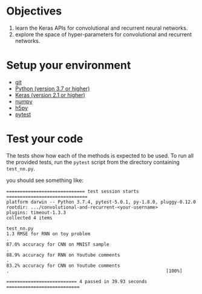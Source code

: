 # Objectives

1. learn the Keras APIs for convolutional and recurrent neural networks.
2. explore the space of hyper-parameters for convolutional and recurrent
   networks.

# Setup your environment


* [git](https://git-scm.com/downloads)
* [Python (version 3.7 or higher)](https://www.python.org/downloads/)
* [Keras (version 2.1 or higher)](https://keras.io/)
* [numpy](http://www.numpy.org/)
* [h5py](https://www.h5py.org/)
* [pytest](https://docs.pytest.org/)


# Test your code

The tests show how each of the methods is expected to be used.
To run all the provided tests, run the ``pytest`` script from the directory
containing ``test_nn.py``.

you should see something like:
```
============================= test session starts ==============================
platform darwin -- Python 3.7.4, pytest-5.0.1, py-1.8.0, pluggy-0.12.0
rootdir: .../convolutional-and-recurrent-<your-username>
plugins: timeout-1.3.3
collected 4 items

test_nn.py
1.3 RMSE for RNN on toy problem
.
87.0% accuracy for CNN on MNIST sample
.
88.9% accuracy for RNN on Youtube comments
.
83.2% accuracy for CNN on Youtube comments
.                                                          [100%]

========================== 4 passed in 39.93 seconds ===========================
```
